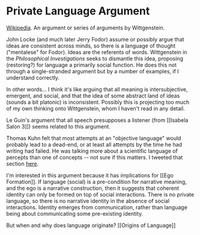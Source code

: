 # Private Language Argument

[Wikipedia](https://en.wikipedia.org/wiki/Private_language_argument).
An argument or series of arguments by Wittgenstein.

John Locke (and much later Jerry Fodor) assume or possibly argue that ideas are consistent across minds, so there is a language of thought ("mentalese" for Fodor).
Ideas are the referents of words. Wittgenstein in the _Philosophical Investigations_ seeks to dismantle this idea, proposing (restoring?) for language a primarily social function.
He does this not through a single-stranded argument but by a number of examples, if I understand correctly.

In other words... I think it's like arguing that all meaning is intersubjective, emergent, and social, and that the idea of some abstract land of ideas (sounds a bit platonic) is inconsistent.
Possibly this is projecting too much of my own thinking onto Wittgenstein, whom I haven't read in any detail.

Le Guin's argument that all speech presupposes a listener (from [[Isabela Salon 3]]) seems related to this argument.

Thomas Kuhn felt that most attempts at an "objective language" would probably lead to a dead-end, or at least all attempts by the time he had writing had failed.
He was talking more about a scientific language of percepts than one of concepts -- not sure if this matters.
I tweeted that section [here](https://twitter.com/bryankam/status/1320684682426654725).

I'm interested in this argument because it has implications for [[Ego Formation]].
If language (social) is a pre-condition for narrative meaning, and the ego is a narrative construction, then it suggests that coherent identity can only be formed on top of social interactions.
There is no private language, so there is no narrative identity in the absence of social interactions.
Identity emerges from communication, rather than language being about communicating some pre-existing identity.

But when and why does language originate?
[[Origins of Language]]
